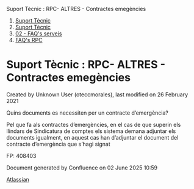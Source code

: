 Suport Tècnic : RPC- ALTRES - Contractes emegències  

1.  [Suport Tècnic](index.html)
2.  [Suport Tècnic](13893782.html)
3.  [02 - FAQ's serveis](26313393.html)
4.  [FAQ's RPC](28705609.html)

Suport Tècnic : RPC- ALTRES - Contractes emegències
===================================================

Created by Unknown User (oteccmorales), last modified on 26 February 2021

Quins documents es necessiten per un contracte d’emergència?

  

Pel que fa als contractes d’emergències, en el cas de que superin els llindars de Sindicatura de comptes els sistema demana adjuntar els documents igualment, en aquest cas han d’adjuntar el document del contracte d’emergència que s’hagi signat

  
FP: 408403

Document generated by Confluence on 02 June 2025 10:59

[Atlassian](http://www.atlassian.com/)